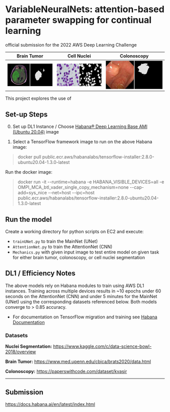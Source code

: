 # VariableNeuralNets: attention-based parameter swapping for continual learning
official submission for the 2022 AWS Deep Learning Challenge

Brain Tumor   |  Cell Nuclei |  Colonoscopy
:-------------------------:|:-------------------------: |:-------------------------:
![](https://github.com/jb-01/VariableNeuralNets/blob/main/images/merged_image.jpg?raw=true)  |  ![](https://github.com/jb-01/VariableNeuralNets/blob/main/images/merged_image%201.jpg?raw=true)  |  ![](https://github.com/jb-01/VariableNeuralNets/blob/main/images/merged_image%202.jpg?raw=true)
This project explores the use of 

## Set-up Steps 

0. Set up DL1 Instance / Choose [Habana® Deep Learning Base AMI (Ubuntu 20.04)](https://aws.amazon.com/marketplace/pp/prodview-fw46rwuxrtfse?sr=0-1&ref_=beagle&applicationId=AWSMPContessa) image

1. Select a TensorFlow framework image to run on the above Habana image:
	
> docker pull public.ecr.aws/habanalabs/tensorflow-installer:2.8.0-ubuntu20.04-1.3.0-latest

Run the docker image:

>docker run -it --runtime=habana -e HABANA_VISIBLE_DEVICES=all -e OMPI_MCA_btl_vader_single_copy_mechanism=none --cap-add=sys_nice --net=host --ipc=host public.ecr.aws/habanalabs/tensorflow-installer:2.8.0-ubuntu20.04-1.3.0-latest


## Run the model
Create a working directory for python scripts on EC2 and execute: 
- ```trainUNet.py``` to train the MainNet (UNet) 
- ```AttentionNet.py``` to train the AttentionNet (CNN)
- ```Mechanics.py``` with given input image to test entire model on given task for either brain tumor, colonoscopy, or cell nuclei segmentation

## DL1 / Efficiency Notes
The above models rely on Habana modules to train using AWS DL1 instances. Training across multiple devices results in ~10 epochs under 60 seconds on the AttentionNet (CNN) and under 5 minutes for the MainNet (UNet) using the corresponding datasets referenced below. Both models converge to > 0.85 accuracy.
- For documentation on TensorFlow migration and training see [Habana Documentation](https://docs.habana.ai/en/latest/Tensorflow_User_Guide/Tensorflow_User_Guide.html# )

### Datasets
**Nuclei Segmentation:**
https://www.kaggle.com/c/data-science-bowl-2018/overview

**Brain Tumor:**
https://www.med.upenn.edu/cbica/brats2020/data.html

**Colonoscopy:**
https://paperswithcode.com/dataset/kvasir

---
## Submission
https://docs.habana.ai/en/latest/index.html
